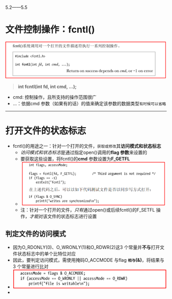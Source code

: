 5.2——5.5
# 文件控制操作：fcntl()
![](2023-02-10-11-11-18.png)
>**int fcntl(int fd, int cmd, ...);**
- cmd: 控制操作，且所支持的操作范围很广
- ...：依据cmd 参数（如果有的话）的值来确定该参数的数据类型`有时候可以省略`

---
# 打开文件的状态标志
 - fcntl()的用途之一：针对一个打开的文件，`获取或修改`其**访问模式和状态标志**
     - *访问模式和状态标志*是通过指定open()调用的**flag 参数**来设置的
     - 要获取这些设置，将fcntl()的**cmd** 参数设置为**F_GETFL**
     - ![](2023-02-10-13-31-39.png)
     - 注：针对一个打开的文件，*只有*通过open()或后续fcntl()的F_SETFL 操作，*才能*对该文件的状态标志进行设置

## 判定文件的访问模式
- 因为O_RDONLY(0)、O_WRONLY(1)和O_RDWR(2)这3 个常量并**不与**打开文件状态标志中的单个比特位对应
- 因此，要判定访问模式，需使用掩码O_ACCMODE 与flag **`相与`(&)**，将结果与3 个常量进行比对
- ![](2023-02-10-13-37-15.png)
- 